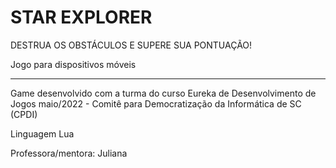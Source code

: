 # STAR EXPLORER
DESTRUA OS OBSTÁCULOS E SUPERE SUA PONTUAÇÃO!

Jogo para dispositivos móveis

<hr>

Game desenvolvido com a turma do curso Eureka de Desenvolvimento de Jogos maio/2022 - Comitê para Democratização da Informática de SC (CPDI)

Linguagem Lua

Professora/mentora: Juliana 
